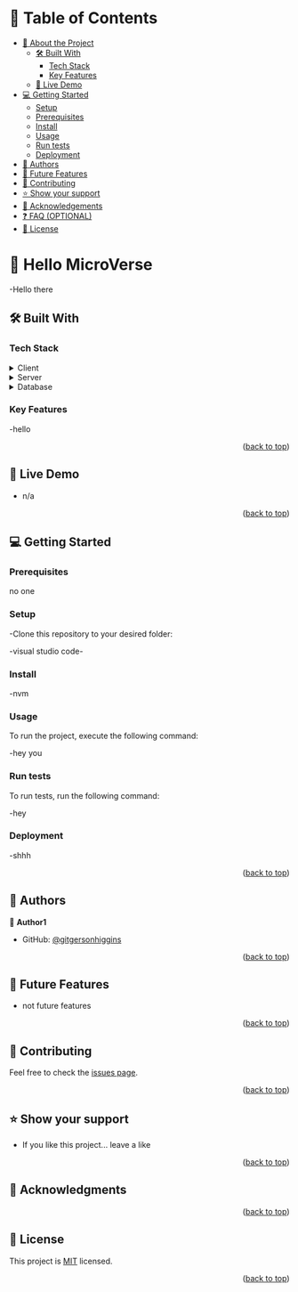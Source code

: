 <a name="readme-top"></a>

# 📗 Table of Contents

- [📖 About the Project](#about-project)
  - [🛠 Built With](#built-with)
    - [Tech Stack](#tech-stack)
    - [Key Features](#key-features)
  - [🚀 Live Demo](#live-demo)
- [💻 Getting Started](#getting-started)
  - [Setup](#setup)
  - [Prerequisites](#prerequisites)
  - [Install](#install)
  - [Usage](#usage)
  - [Run tests](#run-tests)
  - [Deployment](#triangular_flag_on_post-deployment)
- [👥 Authors](#authors)
- [🔭 Future Features](#future-features)
- [🤝 Contributing](#contributing)
- [⭐️ Show your support](#support)
- [🙏 Acknowledgements](#acknowledgements)
- [❓ FAQ (OPTIONAL)](#faq)
- [📝 License](#license)



# 📖 Hello MicroVerse <a name="about-project"></a>

-Hello there


## 🛠 Built With <a name="built-with"></a>

### Tech Stack <a name="tech-stack"></a>


<details>
  <summary>Client</summary>
  <ul>
    <li><a href="https://reactjs.org/">React.js</a></li>
  </ul>
</details>

<details>
  <summary>Server</summary>
  <ul>
    <li><a href="https://expressjs.com/">Express.js</a></li>
  </ul>
</details>

<details>
<summary>Database</summary>
  <ul>
    <li><a href="https://www.postgresql.org/">PostgreSQL</a></li>
  </ul>
</details>



### Key Features <a name="key-features"></a>

-hello

<p align="right">(<a href="#readme-top">back to top</a>)</p>



## 🚀 Live Demo <a name="live-demo"></a>

- n/a

<p align="right">(<a href="#readme-top">back to top</a>)</p>


## 💻 Getting Started <a name="getting-started"></a>

### Prerequisites

no one


### Setup

-Clone this repository to your desired folder:

-visual studio code-

### Install
-nvm

### Usage

To run the project, execute the following command:

-hey you
### Run tests

To run tests, run the following command:

-hey 
### Deployment

-shhh

<p align="right">(<a href="#readme-top">back to top</a>)</p>


## 👥 Authors <a name="authors"></a>


👤 **Author1**

- GitHub: [@gitgersonhiggins](https://github.com/gersonhiggins)


<p align="right">(<a href="#readme-top">back to top</a>)</p>


## 🔭 Future Features <a name="future-features"></a>


- not future features
<p align="right">(<a href="#readme-top">back to top</a>)</p>

## 🤝 Contributing <a name="contributing"></a>

Feel free to check the [issues page](../../issues/).

<p align="right">(<a href="#readme-top">back to top</a>)</p>


## ⭐️ Show your support <a name="support"></a>


- If you like this project... leave a like

<p align="right">(<a href="#readme-top">back to top</a>)</p>

## 🙏 Acknowledgments <a name="acknowledgements"></a>


<p align="right">(<a href="#readme-top">back to top</a>)</p>


## 📝 License <a name="license"></a>

This project is [MIT](https://github.com/gersonhiggins/HelloMicroverse/blob/add_structure/MIT.md) licensed.

<p align="right">(<a href="#readme-top">back to top</a>)</p>

